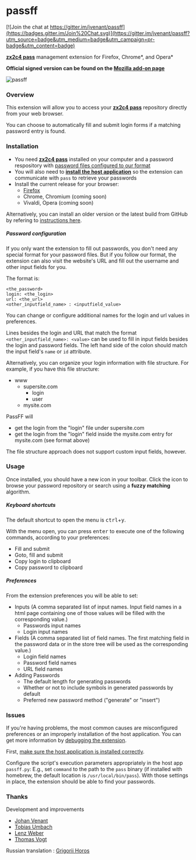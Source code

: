 passff
======

[![Join the chat at https://gitter.im/jvenant/passff](https://badges.gitter.im/Join%20Chat.svg)](https://gitter.im/jvenant/passff?utm_source=badge&utm_medium=badge&utm_campaign=pr-badge&utm_content=badge)

**[zx2c4 pass](http://www.zx2c4.com/projects/password-store/)** management extension for Firefox, Chrome\*, and Opera\*

**Official signed version can be found on the [Mozilla add-on page](https://addons.mozilla.org/firefox/addon/passff)**

![passff](https://user-images.githubusercontent.com/1518387/33810636-8c95df16-de07-11e7-8857-283e7300ecff.png)

### Overview
This extension will allow you to access your **[zx2c4 pass](http://www.zx2c4.com/projects/password-store/)** repository directly from your web browser.

You can choose to automatically fill and submit login forms if a matching password entry is found.

### Installation
- You need **[zx2c4 pass](http://www.zx2c4.com/projects/password-store/)** installed on your computer and a password respository with [password files configured to our format](#password-configuration)
- You will also need to **[install the host application](docs/INSTALLATION.md#installing-the-host-application)** so the extension can communicate with `pass` to retrieve your passwords
- Install the current release for your browser:
  - [Firefox](https://addons.mozilla.org/firefox/addon/passff)
  - Chrome, Chromium (coming soon)
  - Vivaldi, Opera (coming soon)

Alternatively, you can install an older version or the latest build from GitHub by refering to [instructions here](docs/INSTALLATION.md).

##### Password configuration
If you only want the extension to fill out passwords, you don't need any special format for your password files. But if you follow our format, the extension can also visit the website's URL and fill out the username and other input fields for you.

The format is:
```
<the_password>
login: <the_login>
url: <the_url>
<other_inputfield_name> : <inputfield_value>
```

You can change or configure additional names for the login and url values in preferences.

Lines besides the login and URL that match the format `<other_inputfield_name>: <value>` can be used to fill in input fields besides the login and password fields. The left hand side of the colon should match the input field's `name` or `id` attribute.

Alternatively, you can organize your login information with file structure. For example, if you have this file structure:
* www
  * supersite.com
    * login
    * user
  * mysite.com

PassFF will
* get the login from the "login" file under supersite.com
* get the login from the "login" field inside the mysite.com entry for mysite.com (see format above)

The file structure approach does not support custom input fields, however.

### Usage
Once installed, you should have a new icon in your toolbar. Click the icon to browse your password repository or search using a **fuzzy matching** algorithm.

##### Keyboard shortcuts
The default shortcut to open the menu is <kbd>ctrl</kbd>+<kbd>y</kbd>.

With the menu open, you can press <kbd>enter</kbd> to execute one of the following commands, according to your preferences:
- Fill and submit
- Goto, fill and submit
- Copy login to clipboard
- Copy password to clipboard

##### Preferences
From the extension preferences you will be able to set:
- Inputs (A comma separated list of input names. Input field names in a html page containing one of those values will be filled with the corresponding value.)
  - Passwords input names
  - Login input names
- Fields (A comma separated list of field names. The first matching field in the password data or in the store tree will be used as the corresponding value.)
  - Login field names
  - Password field names
  - URL field names
- Adding Passwords
  - The default length for generating passwords
  - Whether or not to include symbols in generated passwords by default
  - Preferred new password method ("generate" or "insert")

### Issues
If you're having problems, the most common causes are misconfigured preferences or an improperly installation of the host application. You can get more information by [debugging the extension](docs/CONTRIBUTING.md).

First, [make sure the host application is installed correctly](docs/INSTALLATION.md#installing-the-host-application).

Configure the script's execution parameters appropriately in the host app `passff.py`: E.g., set `command` to the path to the `pass` binary (if installed with homebrew, the default location is `/usr/local/bin/pass`). With those settings in place, the extension should be able to find your passwords.

### Thanks
Development and improvements
 * [Johan Venant](https://github.com/jvenant)
 * [Tobias Umbach](https://github.com/sometoby)
 * [Lenz Weber](https://github.com/phryneas)
 * [Thomas Vogt](https://github.com/tuxor1337)

Russian translation : [Grigorii Horos](https://github.com/horosgrisa)

